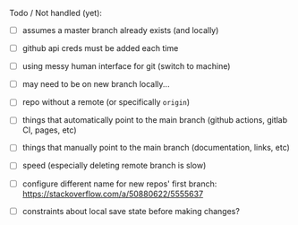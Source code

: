 Todo / Not handled (yet):
- [ ] assumes a master branch already exists (and locally)
- [ ] github api creds must be added each time
- [ ] using messy human interface for git (switch to machine)
- [ ] may need to be on new branch locally...
- [ ] repo without a remote (or specifically `origin`)
- [ ] things that automatically point to the main branch (github actions, gitlab CI, pages, etc)
- [ ] things that manually point to the main branch (documentation, links, etc)
- [ ] speed (especially deleting remote branch is slow)
- [ ] configure different name for new repos' first branch: https://stackoverflow.com/a/50880622/5555637
- [ ] constraints about local save state before making changes?

